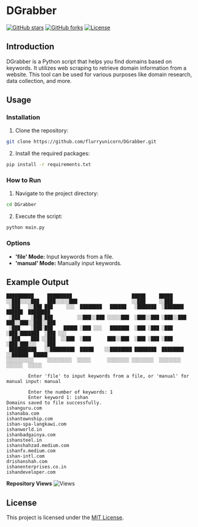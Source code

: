 # DGrabber

[![GitHub stars](https://img.shields.io/github/stars/flurryunicorn/DGrabber)](https://github.com/flurryunicorn/DGrabber/stargazers)
[![GitHub forks](https://img.shields.io/github/forks/flurryunicorn/DGrabber)](https://github.com/flurryunicorn/DGrabber/network)
[![License](https://img.shields.io/github/license/flurryunicorn/DGrabber)](https://github.com/flurryunicorn/DGrabber/blob/main/LICENSE)
## Introduction

DGrabber is a Python script that helps you find domains based on keywords. It utilizes web scraping to retrieve domain information from a website. This tool can be used for various purposes like domain research, data collection, and more.

## Usage

### Installation

1. Clone the repository:

```bash
git clone https://github.com/flurryunicorn/DGrabber.git
```

2. Install the required packages:

```bash
pip install -r requirements.txt
```

### How to Run

1. Navigate to the project directory:

```bash
cd DGrabber
```

2. Execute the script:

```bash
python main.py
```

### Options

- **'file' Mode:** Input keywords from a file.
- **'manual' Mode:** Manually input keywords.

## Example Output

```plaintext
██████████     █████████                      █████     █████     
░░███░░░░███   ███░░░░░███                    ░░███     ░░███      
 ░███   ░░███ ███     ░░░  ████████   ██████   ░███████  ░███████   ██████  ████████
 ░███    ░███░███         ░░███░░███ ░░░░░███  ░███░░███ ░███░░███ ███░░███░░███░░███
 ░███    ░███░███    █████ ░███ ░░░   ███████  ░███ ░███ ░███ ░███░███████  ░███ ░░░
 ░███    ███ ░░███  ░░███  ░███      ███░░███  ░███ ░███ ░███ ░███░███░░░   ░███
 ██████████   ░░█████████  █████    ░░████████ ████████  ████████ ░░██████  █████
░░░░░░░░░░     ░░░░░░░░░  ░░░░░      ░░░░░░░░ ░░░░░░░░  ░░░░░░░░   ░░░░░░  ░░░░░

        Enter 'file' to input keywords from a file, or 'manual' for manual input: manual

        Enter the number of keywords: 1
        Enter keyword 1: ishan
Domains saved to file successfully.
ishanguru.com
ishanaba.com
ishantownship.com
ishan-spa-langkawi.com
ishanworld.in
ishanbadgainya.com
ishansteel.in
ishanshahzad.medium.com
ishanfx.medium.com
ishan-intl.com
drishanshah.com
ishanenterprises.co.in
ishandeveloper.com
```

**Repository Views** ![Views](https://profile-counter.glitch.me/DGrabber/count.svg)

## License

This project is licensed under the [MIT License](LICENSE).

